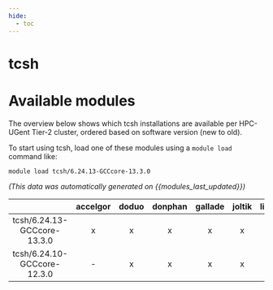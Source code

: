```yaml
---
hide:
  - toc
---
```


tcsh
====

# Available modules


The overview below shows which tcsh installations are available per HPC-UGent Tier-2 cluster, ordered based on software version (new to old).

To start using tcsh, load one of these modules using a `module load` command like:

```shell
module load tcsh/6.24.13-GCCcore-13.3.0
```

*(This data was automatically generated on {{modules_last_updated}})*  

| |accelgor|doduo|donphan|gallade|joltik|litleo|shinx|
| :---: | :---: | :---: | :---: | :---: | :---: | :---: | :---: |
|tcsh/6.24.13-GCCcore-13.3.0|x|x|x|x|x|x|x|
|tcsh/6.24.10-GCCcore-12.3.0|-|x|x|x|x|-|-|
